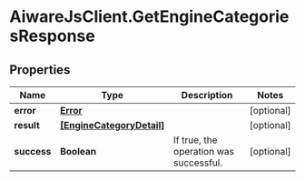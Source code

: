 # AiwareJsClient.GetEngineCategoriesResponse

## Properties

Name | Type | Description | Notes
------------ | ------------- | ------------- | -------------
**error** | [**Error**](Error.md) |  | [optional] 
**result** | [**[EngineCategoryDetail]**](EngineCategoryDetail.md) |  | [optional] 
**success** | **Boolean** | If true, the operation was successful. | [optional] 


